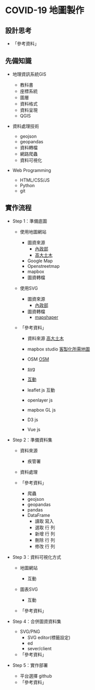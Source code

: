 # COVID-19 地圖製作

## 設計思考


- 「參考資料」
## 先備知識
- 地理資訊系統GIS
    - 教科書
    - 座標系統
    - 圖層
    - 資料格式
    - 資料呈現
    - QGIS

- 資料處理技術
    - geojson
    - geopandas
    - 資料轉檔
    - 網路爬蟲
    - 資料可視化

- Web Programming
    - HTML/CSS/JS
    - Python
    - git

## 實作流程
- Step 1：準備底圖
    - 使用地圖網站
        - 圖資來源
            - [內政部](https://data.gov.tw/dataset/7441)
            - [高大土木](https://sheethub.com/ronnywang/%E9%84%89%E9%8E%AE%E5%B8%82%E5%8D%80%E8%A1%8C%E6%94%BF%E5%8D%80%E5%9F%9F%E7%95%8C%E7%B7%9A?page=5)   
        - Google Map
        - Openstreetmap
        - mapbox
        - 圖資轉檔

    - 使用SVG
        - 圖資來源
            - [內政部](https://data.gov.tw/dataset/7441)
        - 圖資轉檔
            - [mapshaper](https://mapshaper.org/)
    
    - 「參考資料」
        - 資料來源 [高大土木](https://sheethub.com/ronnywang/%E9%84%89%E9%8E%AE%E5%B8%82%E5%8D%80%E8%A1%8C%E6%94%BF%E5%8D%80%E5%9F%9F%E7%95%8C%E7%B7%9A?page=5)

        - mapbox studio [客製化所需地圖](https://www.mapbox.com/mapbox-studio)
        - OSM [OSM](https://www.openstreetmap.org/#map=9/22.7002/121.0281&layers=N)
        - [svg](https://www.oxxostudio.tw/articles/201410/svg-tutorial.html)
        
        - [互動](https://www.letswrite.tw/d3-vue-taiwan-map/)

        - leaflet js 互動
        - openlayer js
        - mapbox GL js
        - D3 js
        - Vue js

- Step 2：準備資料集
    - 資料來源
        - 疾管署
    - 資料處理

    - 「參考資料」
        - 爬蟲
        - geojson
        - geopandas
        - pandas
        - DataFrame
            - 讀取 寫入
            - 選取 行 列
            - 新增 行 列
            - 刪除 行 列
            - 修改 行 列
    
- Step 3：資料可視化方式
    - 地圖網站
        - 互動
    - 圖表SVG
        - 互動

    - 「參考資料」

- Step 4：合併圖資資料集
    - SVG/PNG
        - SVG editor(標籤設定)
        - ed
        - sever/client
    - 「參考資料」

- Step 5：實作部署
    - 平台選擇 github
    - 「參考資料」
